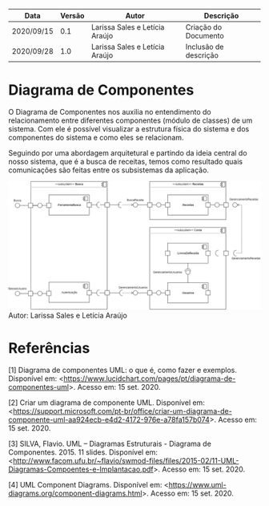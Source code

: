 | Data |Versão| Autor | Descrição |
| ---- | ---- | ----- | --------- |
| 2020/09/15 | 0.1 | Larissa Sales e Letícia Araújo | Criação do Documento |
| 2020/09/28 | 1.0 | Larissa Sales e Letícia Araújo | Inclusão de descrição |

# Diagrama de Componentes

O Diagrama de Componentes nos auxilia no entendimento do relacionamento entre diferentes componentes (módulo de classes) de um sistema. Com ele é possível visualizar a estrutura física do sistema e dos componentes do sistema e como eles se relacionam.

Seguindo por uma abordagem arquitetural e partindo da ideia central do nosso sistema, que é a busca de receitas, temos como resultado quais comunicações são feitas entre os subsistemas da aplicação.

![](../assets/04-modelagem/20200915-diagrama-componentes.png)
Autor: Larissa Sales e Letícia Araújo

# Referências

[1] Diagrama de componentes UML: o que é, como fazer e exemplos. Disponível em: <<https://www.lucidchart.com/pages/pt/diagrama-de-componentes-uml>>. Acesso em: 15 set. 2020.

[2] Criar um diagrama de componente UML. Disponível em: <<https://support.microsoft.com/pt-br/office/criar-um-diagrama-de-componente-uml-aa924ecb-e4d2-4172-976e-a78fa157b074>>. Acesso em: 15 set. 2020.

[3] SILVA, Flavio. UML – Diagramas Estruturais - Diagrama de Componentes. 2015. 11 slides. Disponível em: <<http://www.facom.ufu.br/~flavio/swmod-files/files/2015-02/11-UML-Diagramas-Compoentes-e-Implantacao.pdf>>. Acesso em: 15 set. 2020.

[4] UML Component Diagrams. Disponível em: <<https://www.uml-diagrams.org/component-diagrams.html>>. Acesso em: 15 set. 2020.
